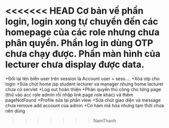 <<<<<<< HEAD
Cơ bản về phần login, login xong tự chuyển đến các homepage của các role nhưng chưa phân quyền.
Phần log in dùng OTP chưa chạy được. Phần màn hình của lecturer chưa display được data.
=======
+Đổi lại tên biến user trên session là Account user = sess....
+Xóa otp cho login
+Sửa chút home jsp student lecturer và manager nhưng home lecturer chưa có servlet
+Log out hoàn thiện
+Phân quyền thủ công cho từng page (thử vào acc role admin rồi nhập link page role khác) và thêm pageNotFound
+Profile sửa lại phần view
+Sửa chút giao diện và message chưa remove add account của admin
+Có hàm mã hóa nhưng tạm thời chưa nên dùng
>>>>>>> NamThanh
